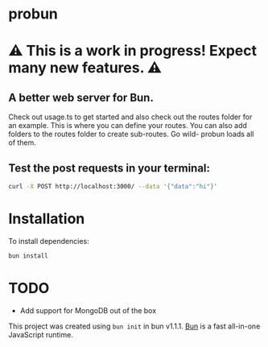 # probun
# ⚠️ This is a work in progress! Expect many new features. ⚠️

## A better web server for Bun.

Check out usage.ts to get started and also check out the routes folder for an example. This is where you can define your routes.
You can also add folders to the routes folder to create sub-routes. Go wild- probun loads all of them.

## Test the post requests in your terminal:

```bash
curl -X POST http://localhost:3000/ --data '{"data":"hi"}'
```

# Installation

To install dependencies:

```bash
bun install
```


# TODO
- Add support for MongoDB out of the box

This project was created using `bun init` in bun v1.1.1. [Bun](https://bun.sh) is a fast all-in-one JavaScript runtime.
